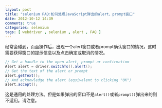 ```yaml
---
layout: post
title: "selenium FAQ:如何处理JavaScript弹出的alert、prompt窗口"
date: 2012-10-12 14:39
comments: true
categories: selenium
tags: [ webdriver , selenium , alert , FAQ ]
---
```

经常会碰到，页面操作后，出现一个alert窗口或者prompt确认窗口的情况，这时需要获得窗口的提示信息以及点击确定或取消的情况。

```java
// Get a handle to the open alert, prompt or confirmation
Alert alert = driver.switchTo().alert();
// Get the text of the alert or prompt
alert.getText();
// And acknowledge the alert (equivalent to clicking "OK")
alert.accept();
```

这是通用的处理方法。但是如果弹出的窗口不是`alert()`或者`prompt()`弹出来的则不适用。请注意。
